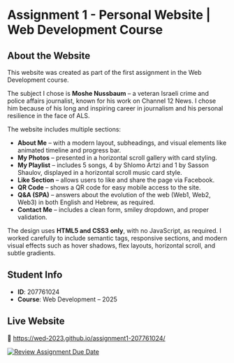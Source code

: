 # Assignment 1 - Personal Website | Web Development Course

## About the Website
This website was created as part of the first assignment in the Web Development course.

The subject I chose is **Moshe Nussbaum** – a veteran Israeli crime and police affairs journalist, known for his work on Channel 12 News. I chose him because of his long and inspiring career in journalism and his personal resilience in the face of ALS.

The website includes multiple sections:
- **About Me** – with a modern layout, subheadings, and visual elements like animated timeline and progress bar.
- **My Photos** – presented in a horizontal scroll gallery with card styling.
- **My Playlist** – includes 5 songs, 4 by Shlomo Artzi and 1 by Sasson Shaulov, displayed in a horizontal scroll music card style.
- **Like Section** – allows users to like and share the page via Facebook.
- **QR Code** – shows a QR code for easy mobile access to the site.
- **Q&A (SPA)** – answers about the evolution of the web (Web1, Web2, Web3) in both English and Hebrew, as required.
- **Contact Me** – includes a clean form, smiley dropdown, and proper validation.

The design uses **HTML5 and CSS3 only**, with no JavaScript, as required. I worked carefully to include semantic tags, responsive sections, and modern visual effects such as hover shadows, flex layouts, horizontal scroll, and subtle gradients.

## Student Info
- **ID**: 207761024  
- **Course**: Web Development – 2025  

## Live Website
🔗 https://wed-2023.github.io/assignment1-207761024/



[![Review Assignment Due Date](https://classroom.github.com/assets/deadline-readme-button-22041afd0340ce965d47ae6ef1cefeee28c7c493a6346c4f15d667ab976d596c.svg)](https://classroom.github.com/a/89IMDEJr)
